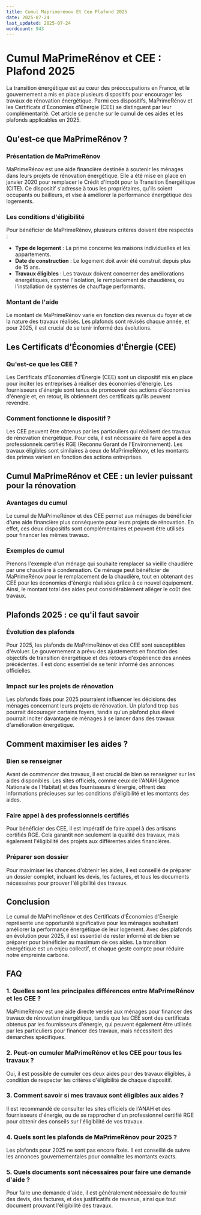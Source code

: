 ```yaml
---
title: Cumul Maprimerenov Et Cee Plafond 2025
date: 2025-07-24
last_updated: 2025-07-24
wordcount: 943
---
```


# Cumul MaPrimeRénov et CEE : Plafond 2025

La transition énergétique est au cœur des préoccupations en France, et le gouvernement a mis en place plusieurs dispositifs pour encourager les travaux de rénovation énergétique. Parmi ces dispositifs, MaPrimeRénov et les Certificats d'Économies d'Énergie (CEE) se distinguent par leur complémentarité. Cet article se penche sur le cumul de ces aides et les plafonds applicables en 2025.

## Qu'est-ce que MaPrimeRénov ?

### Présentation de MaPrimeRénov

MaPrimeRénov est une aide financière destinée à soutenir les ménages dans leurs projets de rénovation énergétique. Elle a été mise en place en janvier 2020 pour remplacer le Crédit d'Impôt pour la Transition Énergétique (CITE). Ce dispositif s'adresse à tous les propriétaires, qu'ils soient occupants ou bailleurs, et vise à améliorer la performance énergétique des logements.

### Les conditions d'éligibilité

Pour bénéficier de MaPrimeRénov, plusieurs critères doivent être respectés :

- **Type de logement** : La prime concerne les maisons individuelles et les appartements.
- **Date de construction** : Le logement doit avoir été construit depuis plus de 15 ans.
- **Travaux éligibles** : Les travaux doivent concerner des améliorations énergétiques, comme l'isolation, le remplacement de chaudières, ou l'installation de systèmes de chauffage performants.

### Montant de l'aide

Le montant de MaPrimeRénov varie en fonction des revenus du foyer et de la nature des travaux réalisés. Les plafonds sont révisés chaque année, et pour 2025, il est crucial de se tenir informé des évolutions.

## Les Certificats d'Économies d'Énergie (CEE)

### Qu'est-ce que les CEE ?

Les Certificats d'Économies d'Énergie (CEE) sont un dispositif mis en place pour inciter les entreprises à réaliser des économies d'énergie. Les fournisseurs d'énergie sont tenus de promouvoir des actions d'économies d'énergie et, en retour, ils obtiennent des certificats qu'ils peuvent revendre.

### Comment fonctionne le dispositif ?

Les CEE peuvent être obtenus par les particuliers qui réalisent des travaux de rénovation énergétique. Pour cela, il est nécessaire de faire appel à des professionnels certifiés RGE (Reconnu Garant de l'Environnement). Les travaux éligibles sont similaires à ceux de MaPrimeRénov, et les montants des primes varient en fonction des actions entreprises.

## Cumul MaPrimeRénov et CEE : un levier puissant pour la rénovation

### Avantages du cumul

Le cumul de MaPrimeRénov et des CEE permet aux ménages de bénéficier d'une aide financière plus conséquente pour leurs projets de rénovation. En effet, ces deux dispositifs sont complémentaires et peuvent être utilisés pour financer les mêmes travaux.

### Exemples de cumul

Prenons l'exemple d'un ménage qui souhaite remplacer sa vieille chaudière par une chaudière à condensation. Ce ménage peut bénéficier de MaPrimeRénov pour le remplacement de la chaudière, tout en obtenant des CEE pour les économies d'énergie réalisées grâce à ce nouvel équipement. Ainsi, le montant total des aides peut considérablement alléger le coût des travaux.

## Plafonds 2025 : ce qu'il faut savoir

### Évolution des plafonds

Pour 2025, les plafonds de MaPrimeRénov et des CEE sont susceptibles d'évoluer. Le gouvernement a prévu des ajustements en fonction des objectifs de transition énergétique et des retours d'expérience des années précédentes. Il est donc essentiel de se tenir informé des annonces officielles.

### Impact sur les projets de rénovation

Les plafonds fixés pour 2025 pourraient influencer les décisions des ménages concernant leurs projets de rénovation. Un plafond trop bas pourrait décourager certains foyers, tandis qu'un plafond plus élevé pourrait inciter davantage de ménages à se lancer dans des travaux d'amélioration énergétique.

## Comment maximiser les aides ?

### Bien se renseigner

Avant de commencer des travaux, il est crucial de bien se renseigner sur les aides disponibles. Les sites officiels, comme ceux de l'ANAH (Agence Nationale de l'Habitat) et des fournisseurs d'énergie, offrent des informations précieuses sur les conditions d'éligibilité et les montants des aides.

### Faire appel à des professionnels certifiés

Pour bénéficier des CEE, il est impératif de faire appel à des artisans certifiés RGE. Cela garantit non seulement la qualité des travaux, mais également l'éligibilité des projets aux différentes aides financières.

### Préparer son dossier

Pour maximiser les chances d'obtenir les aides, il est conseillé de préparer un dossier complet, incluant les devis, les factures, et tous les documents nécessaires pour prouver l'éligibilité des travaux.

## Conclusion

Le cumul de MaPrimeRénov et des Certificats d'Économies d'Énergie représente une opportunité significative pour les ménages souhaitant améliorer la performance énergétique de leur logement. Avec des plafonds en évolution pour 2025, il est essentiel de rester informé et de bien se préparer pour bénéficier au maximum de ces aides. La transition énergétique est un enjeu collectif, et chaque geste compte pour réduire notre empreinte carbone.

## FAQ

### 1. Quelles sont les principales différences entre MaPrimeRénov et les CEE ?

MaPrimeRénov est une aide directe versée aux ménages pour financer des travaux de rénovation énergétique, tandis que les CEE sont des certificats obtenus par les fournisseurs d'énergie, qui peuvent également être utilisés par les particuliers pour financer des travaux, mais nécessitent des démarches spécifiques.

### 2. Peut-on cumuler MaPrimeRénov et les CEE pour tous les travaux ?

Oui, il est possible de cumuler ces deux aides pour des travaux éligibles, à condition de respecter les critères d'éligibilité de chaque dispositif.

### 3. Comment savoir si mes travaux sont éligibles aux aides ?

Il est recommandé de consulter les sites officiels de l'ANAH et des fournisseurs d'énergie, ou de se rapprocher d'un professionnel certifié RGE pour obtenir des conseils sur l'éligibilité de vos travaux.

### 4. Quels sont les plafonds de MaPrimeRénov pour 2025 ?

Les plafonds pour 2025 ne sont pas encore fixés. Il est conseillé de suivre les annonces gouvernementales pour connaître les montants exacts.

### 5. Quels documents sont nécessaires pour faire une demande d'aide ?

Pour faire une demande d'aide, il est généralement nécessaire de fournir des devis, des factures, et des justificatifs de revenus, ainsi que tout document prouvant l'éligibilité des travaux.